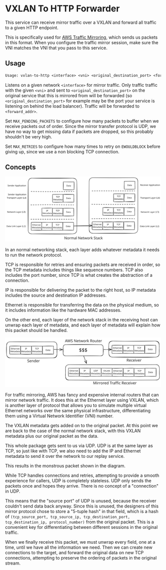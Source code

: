 # VXLAN To HTTP Forwarder

This service can receive mirror traffic over a VXLAN and forward all traffic
to a given HTTP endpoint.

This is specifically used for [AWS Traffic
Mirroring](https://docs.aws.amazon.com/vpc/latest/mirroring/traffic-mirroring-packet-formats.html),
which sends us packets in this format. When you configure the traffic mirror
session, make sure the VNI matches the VNI that you pass to this service.

## Usage

```txt
Usage: vxlan-to-http <interface> <vni> <original_destination_port> <forward_addr>
```

Listens on a given network `<interface>` for mirror traffic. Only traffic
traffic with the given `<vni>` and sent to `<original_destination_port>` on
the original service that this is mirrored from will be forwarded (so
`<original_destination_port>` for example may be the port your service is
listening on behind the load balancer). Traffic will be forwarded to
`<forward_addr>`.

Set `MAX_PENDING_PACKETS` to configure how many packets to buffer when we
receive packets out of order. Since the mirror transfer protocol is UDP, we
have no way to get missing data if packets are dropped, so this probably
shouldn't be very high.

Set `MAX_RETRIES` to configure how many times to retry on `EWOULDBLOCK` before
giving up, since we use a non blocking TCP connection.

## Concepts

![Normal Network Stack](images/normal-network-stack.svg)

In an normal networking stack, each layer adds whatever metadata it needs to
run the network protocol.

TCP is responsible for retries and ensuring packets are received in order, so
the TCP metadata includes things like sequence numbers. TCP also includes the
port number, since TCP is what creates the abstraction of a connection.

IP is responsible for delivering the packet to the right host, so IP metadata
includes the source and destination IP addresses.

Ethernet is responsible for transferring the data on the physical medium, so
it includes information like the hardware MAC addresses.

On the other end, each layer of the network stack in the receiving host can
unwrap each layer of metadata, and each layer of metadata will explain how
this packet should be handled.

![Traffic Mirroring](images/traffic-mirroring.svg)

For traffic mirroring, AWS has fancy and expensive internal routers that can
mirror network traffic. It does this at the Ethernet layer using VXLAN, which
is another layer of protocol that allows you to simulate multiple virtual
Ethernet networks over the same physical infrastructure, differentiating them
using a Virtual Network Identifier (VNI) number.

The VXLAN metadata gets added on to the original packet. At this point we are
back to the case of the normal network stack, with this VXLAN metadata plus
our original packet as the data.

This whole package gets sent to us via UDP. UDP is at the same layer as TCP,
so just like with TCP, we also need to add the IP and Ethernet metadata to
send it over the network to our replay service.

This results in the monstrous packet shown in the diagram.

While TCP handles connections and retries, attempting to provide a smooth
experience for callers, UDP is completely stateless. UDP only sends the
packets once and hopes they arrive. There is no concept of a "connection" in
UDP.

This means that the "source port" of UDP is unused, because the receiver
couldn't send data back anyway. Since this is unused, the designers of this
mirror protocol chose to store a "5-tuple hash" in that field, which is a hash
of `(tcp_source_port, tcp_source_ip, tcp_destination_port, tcp_destination_ip,
protocol_number)` from the original packet. This is a convenient key for
differentiating between different sessions in the original traffic.

When we finally receive this packet, we must unwrap every field, one at a
time, until we have all the information we need. Then we can create new
connections to the target, and forward the original data on new TCP
connections, attempting to preserve the ordering of packets in the original
stream.
